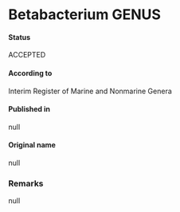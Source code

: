 # Betabacterium GENUS

#### Status
ACCEPTED

#### According to
Interim Register of Marine and Nonmarine Genera

#### Published in
null

#### Original name
null

### Remarks
null